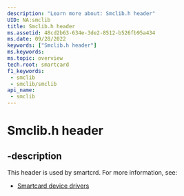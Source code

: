 ```yaml
---
description: "Learn more about: Smclib.h header"
UID: NA:smclib
title: Smclib.h header
ms.assetid: 48cd2b63-634e-3de2-8512-b526fb95a434
ms.date: 09/28/2022
keywords: ["Smclib.h header"]
ms.keywords: 
ms.topic: overview
tech.root: smartcard
f1_keywords:
 - smclib
 - smclib/smclib
api_name:
 - smclib
---
```


# Smclib.h header


## -description

This header is used by smartcrd. For more information, see:

- [Smartcard device drivers](../_smartcrd/index.md)

